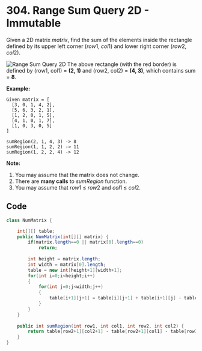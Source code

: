 # 304. Range Sum Query 2D - Immutable

Given a 2D matrix *matrix*, find the sum of the elements inside the rectangle defined by its upper left corner (*row*1, *col*1) and lower right corner (*row*2, *col*2).

![Range Sum Query 2D](https://leetcode.com/static/images/courses/range_sum_query_2d.png)
The above rectangle (with the red border) is defined by (row1, col1) = **(2, 1)** and (row2, col2) = **(4, 3)**, which contains sum = **8**.

**Example:**

```
Given matrix = [
  [3, 0, 1, 4, 2],
  [5, 6, 3, 2, 1],
  [1, 2, 0, 1, 5],
  [4, 1, 0, 1, 7],
  [1, 0, 3, 0, 5]
]

sumRegion(2, 1, 4, 3) -> 8
sumRegion(1, 1, 2, 2) -> 11
sumRegion(1, 2, 2, 4) -> 12
```



**Note:**

1. You may assume that the matrix does not change.
2. There are **many calls** to *sumRegion* function.
3. You may assume that *row*1 ≤ *row*2 and *col*1 ≤ *col*2.



## Code

```java
class NumMatrix {

    int[][] table;
    public NumMatrix(int[][] matrix) {
        if(matrix.length==0 || matrix[0].length==0)
            return;
        
        int height = matrix.length;
        int width = matrix[0].length;
        table = new int[height+1][width+1];
        for(int i=0;i<height;i++)
        {
            for(int j=0;j<width;j++)
            {
                table[i+1][j+1] = table[i][j+1] + table[i+1][j] - table[i][j] + matrix[i][j];
            }
        }
    }
    
    public int sumRegion(int row1, int col1, int row2, int col2) {
        return table[row2+1][col2+1] - table[row2+1][col1] - table[row1][col2+1] + table[row1][col1];
    }
}
```


